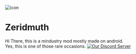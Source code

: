 ![icon](https://github.com/XtarsAgency/Zeridmuth/blob/main/icon.png)
# Zeridmuth
Hi There, this is a mindustry mod mostly made on android.<br>Yes, this is one of those rare occasions.
<a href='https://discord.com/invite/KuV5r39cpY'>
<img alt='Our Discord Server' src='https://www.google.com/url?sa=i&url=https%3A%2F%2Fdiscord.com%2Fbranding&psig=AOvVaw1L_-51_rHzB4Tub7MqDkwS&ust=1714636175974000&source=images&cd=vfe&opi=89978449&ved=0CBIQjRxqFwoTCLDFs9P764UDFQAAAAAdAAAAABAE'>
</a>
